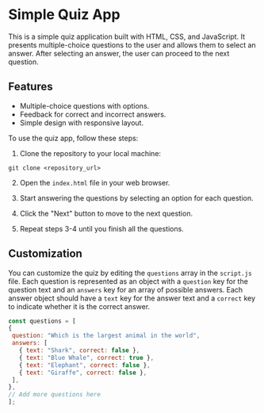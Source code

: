 # Simple Quiz App

This is a simple quiz application built with HTML, CSS, and JavaScript. It presents multiple-choice questions to the user and allows them to select an answer. After selecting an answer, the user can proceed to the next question.

## Features

- Multiple-choice questions with options.
- Feedback for correct and incorrect answers.
- Simple design with responsive layout.

To use the quiz app, follow these steps:

1. Clone the repository to your local machine:

```terminal
git clone <repository_url>
```

2. Open the `index.html` file in your web browser.

3. Start answering the questions by selecting an option for each question.

4. Click the "Next" button to move to the next question.

5. Repeat steps 3-4 until you finish all the questions.

## Customization

You can customize the quiz by editing the `questions` array in the `script.js` file. Each question is represented as an object with a `question` key for the question text and an `answers` key for an array of possible answers. Each answer object should have a `text` key for the answer text and a `correct` key to indicate whether it is the correct answer.

```javascript
const questions = [
{
 question: "Which is the largest animal in the world",
 answers: [
   { text: "Shark", correct: false },
   { text: "Blue Whale", correct: true },
   { text: "Elephant", correct: false },
   { text: "Giraffe", correct: false },
 ],
},
// Add more questions here
];
